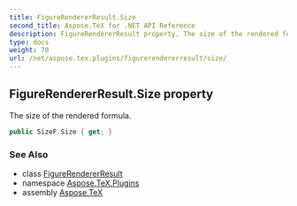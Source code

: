 ```yaml
---
title: FigureRendererResult.Size
second_title: Aspose.TeX for .NET API Reference
description: FigureRendererResult property. The size of the rendered formula
type: docs
weight: 70
url: /net/aspose.tex.plugins/figurerendererresult/size/
---
```

## FigureRendererResult.Size property

The size of the rendered formula.

```csharp
public SizeF Size { get; }
```

### See Also

* class [FigureRendererResult](../)
* namespace [Aspose.TeX.Plugins](../../figurerendererresult/)
* assembly [Aspose.TeX](../../../)



